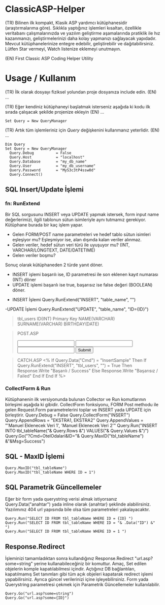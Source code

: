 # ClassicASP-Helper
(TR) Bilinen ilk kompakt, Klasik ASP yardımcı kütüphanesidir (araştırmalarıma göre). Sıklıkla yaptığınız işlemleri kısaltan, özellikle veritabanı çalışmalarınızda ve yazılım geliştirme aşamalarında pratiklik ile hız kazanmanızı, geliştirmelerinizi daha kolay yapmanızı sağlayacak yapıdadır. Mevcut kütüphanelerinize entegre edebilir, geliştirebilir ve dağıtabilirsiniz. Lütfen Star vermeyi, Watch listenize eklemeyi unutmayın.

(EN) First Classic ASP Coding Helper Utility

# Usage / Kullanım
(TR) İlk olarak dosyayı fiziksel yolundan proje dosyanıza include edin.
(EN) ...

<!--#include file="/{path}/casphelper.asp"-->

(TR) Eğer kendiniz kütüphaneyi başlatmak isterseniz aşağıda ki kodu ilk sırada çalışacak şekilde projenize ekleyin
(EN) ...

	Set Query = New QueryManager

(TR) Artık tüm işlemleriniz için *Query* değişkenini kullanmanız yeterlidir.
(EN) ...

	Dim Query
	Set Query = New QueryManager
	  Query.Debug          = False
	  Query.Host           = "localhost"
	  Query.Database       = "my_db_name"
	  Query.User           = "my_db_username"
	  Query.Password       = "MyS3c3tP4ssw0d"
	  Query.Connect()

## SQL Insert/Update İşlemi
### fn: RunExtend

Bir SQL sorgusunu INSERT veya UPDATE yapmak istersek, form input name değerlerimizi, ilgili tablonun sütun isimleriyle aynı tutmamız gerekiyor. Kütüphane burada bir kaç işlem yapar.
* Gelen FORM/POST name parametreleri ve hedef tablo sütun isimleri eşleşiyor mu? Eşleşmiyor ise, alan dışında kalan veriler alınmaz.
* Gelen veriler, hedef sütun veri türü ile uyuşuyor mu? (INT, VARCHAR/LONGTEXT, DATE/DATETIME)
* Gelen veriler boşmu?

Sonuç olarak kütüphaneden 2 türde yanıt döner. 
* INSERT işlemi başarılı ise, ID parametresi ile son eklenen kayıt numarası (INT) döner
* UPDATE işlemi başarılı ise true, başarısız ise false değeri (BOOLEAN) döner.

- INSERT İşlemi
	Query.RunExtend("INSERT", "table_name", "")

-UPDATE İşlemi
	Query.RunExtend("UPDATE", "table_name", "ID={ID}")

> tbl_users
	ID(INT) Primary Key
	NAME(VARCHAR)
	SURNAME(VARCHAR)
	BIRTHDAY(DATE)

> POST.ASP
	<form action="/?Cmd=InsertSample" method="post">
	  <input name="NAME" value="" />
	  <input name="SURNAME" value="" />
	  <input name="BIRTHDAY" value="" />
	  <button type="submit">Submit</button>
	</form>

> CATCH.ASP
	<%
	If Query.Data("Cmd") = "InsertSample" Then 
	  If Query.RunExtend("INSERT", "tbl_users", "") = True Then
	    Response.Write "Başarılı / Success"
	  Else 
	    Response.Write "Başarısız / Failed"
	  End If
	End If
	%>


### CollectForm & Run
Kütüphanenin ilk versiyonunda bulunan Collector ve Run komutlarının birleşimi aşağıda ki gibidir. CollectForm fonksiyonu, FORM Post methodu ile gelen Request.Form parametrelerini toplar ve INSERT yada UPDATE için birleştirir.
	Query.Debug = False
	Query.CollectForm("INSERT")
	Query.AppendRows    = "EKSTRA1, EKSTRA2"
	Query.AppendValues  = "'Manuel Eklenecek Veri 1', 'Manuel Eklenecek Veri 2'"
	Query.Run("INSERT INTO tbl_tableName("& Query.Rows &") VALUES("& Query.Values &")")
	Query.Go("?Cmd=OtelOdalari&ID="& Query.MaxID("tbl_tableName") &"&Msg=Success")


## SQL - MaxID İşlemi

	Query.MaxID("tbl_tableName")
	Query.MaxID("tbl_tableName WHERE ID = 1")

## SQL Parametrik Güncellemeler

Eğer bir form yada querystring verisi almak istiyorsanız Query.Data("anahtar") yada inline olarak {anahtar} şeklinde alabilirsiniz. Yazılımınız 404 url yapısında bile olsa tüm parametreleri yakalayacaktır.

	Query.Run("SELECT ID FROM tbl_tableName WHERE ID = {ID} ")
	Query.Run("SELECT ID FROM tbl_tableName WHERE ID = "& .Data("ID") &" ")
	Query.Run("SELECT ID FROM tbl_tableName WHERE ID = 1 ")

## Response.Redirect

İşleminizi tamamladıktan sonra kullandığınız Response.Redirect "url.asp?some=string" yerine kullanabileceğiniz bir komuttur. Amaç, Set edilen objelerin komple kapatılabilmesi içindir. Açtığınız DB bağlantıları, kapatılmamış Set tanımları gibi tüm açık objeleri kapatarak redirect işlemi yapabilirsiniz. Ayrıca güncel verilerinizi içine işleyebilirsiniz. Form yada Querystring parametresi çekmek için Parametrik Güncellemeler kullanılabilir.

	Query.Go("url.asp?some=string")
	Query.Go("url.asp?some={ID}")



